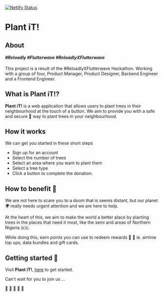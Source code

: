 [![Netlify Status](https://api.netlify.com/api/v1/badges/f5daa8e4-860a-4445-b3ed-780a92e2180b/deploy-status)](https://app.netlify.com/sites/plantit/deploys)

# **Plant iT!**

## About

#### _**#Reloadly #Flutterwave #ReloadlyXFlutterwave**_

This project is a result of the #ReloadlyXFlutterwave Hackathon. Working with a group of four, Product Manager, Product Designer, Backend Engineer and a Frontend Engineer.

## What is Plant iT!?

**Plant iT!** is a web application that allows users to plant trees in their neighbourhood at the touch of a button. We aim to provide you with a safe and secure 🔐 way to plant trees in your neighbourhood.

## How it works

We can get you started in these short steps

- Sign up for an account
- Select the number of trees
- Select an area where you want to plant them
- Select a tree type
- Click a button to complete the donation.

## How to benefit 💚

We are not here to scare you to a doom that is seems distant, but our planet 🌍 really needs urgent attention and we are here to help.

At the heart of this, we aim to make the world a better place by planting trees in the places that need it most, like the semi arid areas of Northern Nigeria 🇳🇬.

While doing this, earn points you can use to redeem rewards 🎁 🎁 ie. airtime top ups, data bundles and gift cards.

## Getting started 🚀

Visit **Plant iT!**, [here](https://plantit.netlify.app) to get started.

Can't wait for you to join us ...

🌳 🌳 🌳 🌳 🌳
